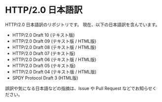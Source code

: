 HTTP/2.0 日本語訳
================

HTTP/2.0 日本語訳のリポジトリです。
現在、以下の日本語訳を含んでいます。

* HTTP/2.0 Draft 10 (テキスト版)
* HTTP/2.0 Draft 09 (テキスト版 / HTML版)
* HTTP/2.0 Draft 08 (テキスト版 / HTML版)
* HTTP/2.0 Draft 07 (テキスト版)
* HTTP/2.0 Draft 06 (テキスト版 / HTML版)
* HTTP/2.0 Draft 05 (テキスト版)
* HTTP/2.0 Draft 04 (テキスト版 / HTML版)
* SPDY Protocol Draft 3 (HTML版)

誤訳や気になる日本語などの指摘は、Issue や Pull Request などでお知らせください。
